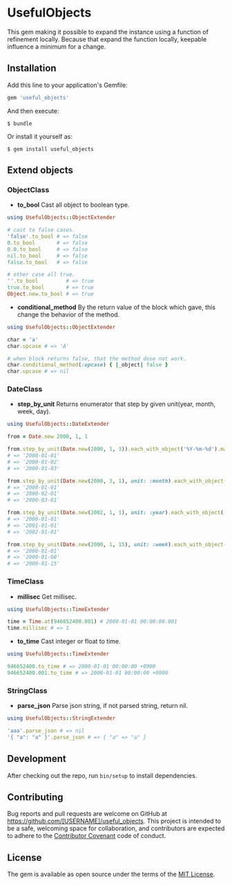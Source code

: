 # UsefulObjects

This gem making it possible to expand the instance using a function of refinement locally.
Because that expand the function locally, keepable influence a minimum for a change.

## Installation

Add this line to your application's Gemfile:

```ruby
gem 'useful_objects'
```

And then execute:

    $ bundle

Or install it yourself as:

    $ gem install useful_objects

## Extend objects

### ObjectClass

* __to_bool__ Cast all object to boolean type.

```rb
using UsefulObjects::ObjectExtender

# cast to false cases.
'false'.to_bool # => false
0.to_bool       # => false
0.0.to_bool     # => false
nil.to_bool     # => false
false.to_bool   # => false

# other case all true.
''.to_bool         # => true
true.to_bool       # => true
Object.new.to_bool # => true
```

* __conditional_method__ By the return value of the block which gave, this change the behavior of the method.

```rb
using UsefulObjects::ObjectExtender

char = 'a'
char.upcase # => 'A'

# when block returns false, that the method dose not work.
char.conditional_method(:upcase) { |_object| false }
char.upcase # => nil
```

### DateClass

* __step_by_unit__ Returns enumerator that step by given unit(year, month, week, day).

```rb
using UsefulObjects::DateExtender

from = Date.new 2000, 1, 1

from.step_by_unit(Date.new(2000, 1, 3)).each_with_object('%Y-%m-%d').map(&:strftime)
# => '2000-01-01'
# => '2000-01-02'
# => '2000-01-03'

from.step_by_unit(Date.new(2000, 3, 1), unit: :month).each_with_object('%Y-%m-%d').map(&:strftime)
# => '2000-01-01'
# => '2000-02-01'
# => '2000-03-01'

from.step_by_unit(Date.new(2002, 1, 1), unit: :year).each_with_object('%Y-%m-%d').map(&:strftime)
# => '2000-01-01'
# => '2001-01-01'
# => '2002-01-01'

from.step_by_unit(Date.new(2000, 1, 15), unit: :week).each_with_object('%Y-%m-%d').map(&:strftime)
# => '2000-01-01'
# => '2000-01-08'
# => '2000-01-15'
```

### TimeClass

* __millisec__ Get millisec.

```rb
using UsefulObjects::TimeExtender

time = Time.at(946652400.001) # 2000-01-01 00:00:00.001
time.millisec # => 1
```

* __to_time__ Cast integer or float to time.

```rb
using UsefulObjects::TimeExtender

946652400.to_time # => 2000-01-01 00:00:00 +0900
946652400.001.to_time # => 2000-01-01 00:00:00 +0900
```

### StringClass

* __parse_json__ Parse json string, if not parsed string, return nil.

```rb
using UsefulObjects::StringExtender

'aaa'.parse_json # => nil
'{ "a": "a" }'.parse_json # => { "a" => "a" }
```

## Development

After checking out the repo, run `bin/setup` to install dependencies.

## Contributing

Bug reports and pull requests are welcome on GitHub at https://github.com/[USERNAME]/useful_objects. This project is intended to be a safe, welcoming space for collaboration, and contributors are expected to adhere to the [Contributor Covenant](http://contributor-covenant.org) code of conduct.


## License

The gem is available as open source under the terms of the [MIT License](http://opensource.org/licenses/MIT).

